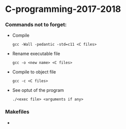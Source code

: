 # C-programming-2017-2018
<h3>Commands not to forget:</h3>
<ul>
   <li>
       Compile
       
    gcc -Wall -pedantic -std=c11 <C files> 
   </li>
   <li>
       Rename executable file
    
    gcc -o <new name> <C files>
   </li>
   <li>
       Compile to object file
    
    gcc -c <C files>
   </li>
   <li>
       See optut of the program
    
    ./<exec file> <arguments if any>
   </li>
</ul>   

<h3>Makefiles</h3>
<ul>
   <li>
   </li>
</ul>

